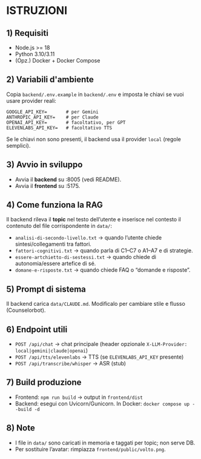 # ISTRUZIONI

## 1) Requisiti
- Node.js >= 18
- Python 3.10/3.11
- (Opz.) Docker + Docker Compose

## 2) Variabili d'ambiente
Copia `backend/.env.example` in `backend/.env` e imposta le chiavi se vuoi usare provider reali:
```
GOOGLE_API_KEY=       # per Gemini
ANTHROPIC_API_KEY=    # per Claude
OPENAI_API_KEY=       # facoltativo, per GPT
ELEVENLABS_API_KEY=   # facoltativo TTS
```

Se le chiavi non sono presenti, il backend usa il provider `local` (regole semplici).

## 3) Avvio in sviluppo
- Avvia il **backend** su :8005 (vedi README).
- Avvia il **frontend** su :5175.

## 4) Come funziona la RAG
Il backend rileva il **topic** nel testo dell’utente e inserisce nel contesto il
contenuto del file corrispondente in `data/`:
- `analisi-di-secondo-livello.txt` → quando l’utente chiede sintesi/collegamenti tra fattori.
- `fattori-cognitivi.txt` → quando parla di C1–C7 o A1–A7 e di strategie.
- `essere-artchietto-di-sestessi.txt` → quando chiede di autonomia/essere artefice di sé.
- `domane-e-risposte.txt` → quando chiede FAQ o “domande e risposte”.

## 5) Prompt di sistema
Il backend carica `data/CLAUDE.md`. Modificalo per cambiare stile e flusso (Counselorbot).

## 6) Endpoint utili
- `POST /api/chat` → chat principale (header opzionale `X-LLM-Provider: local|gemini|claude|openai`)
- `POST /api/tts/elevenlabs` → TTS (se `ELEVENLABS_API_KEY` presente)
- `POST /api/transcribe/whisper` → ASR (stub)

## 7) Build produzione
- Frontend: `npm run build` → output in `frontend/dist`
- Backend: esegui con Uvicorn/Gunicorn. In Docker: `docker compose up --build -d`

## 8) Note
- I file in `data/` sono caricati in memoria e taggati per topic; non serve DB.
- Per sostituire l’avatar: rimpiazza `frontend/public/volto.png`.
